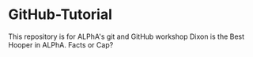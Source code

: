 # GitHub-Tutorial
This repository is for ALPhA's git and GitHub workshop
Dixon is the Best Hooper in ALPhA. Facts or Cap?
